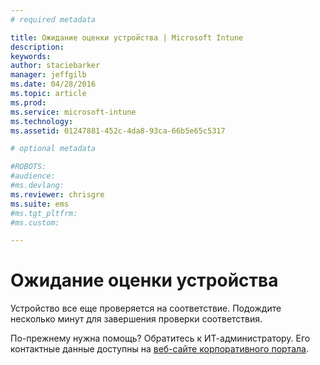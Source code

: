 ```yaml
---
# required metadata

title: Ожидание оценки устройства | Microsoft Intune
description:
keywords:
author: staciebarker
manager: jeffgilb
ms.date: 04/28/2016
ms.topic: article
ms.prod:
ms.service: microsoft-intune
ms.technology:
ms.assetid: 01247881-452c-4da8-93ca-66b5e65c5317

# optional metadata

#ROBOTS:
#audience:
#ms.devlang:
ms.reviewer: chrisgre 
ms.suite: ems
#ms.tgt_pltfrm:
#ms.custom:

---
```


# Ожидание оценки устройства
Устройство все еще проверяется на соответствие. Подождите несколько минут для завершения проверки соответствия.

По-прежнему нужна помощь? Обратитесь к ИТ-администратору. Его контактные данные доступны на [веб-сайте корпоративного портала](http://portal.manage.microsoft.com).



<!--HONumber=Jun16_HO2-->


